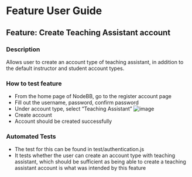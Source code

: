 # Feature User Guide
## Feature: Create Teaching Assistant account

### Description
Allows user to create an account type of teaching assistant, in addition to the default instructor and student account types.

### How to test feature
- From the home page of NodeBB, go to the register account page
- Fill out the username, password, confirm password
- Under account type, select “Teaching Assistant” 
![image](https://user-images.githubusercontent.com/45646252/222327174-68440aa3-f5f5-43fd-aea5-5edf6c6c9292.png)
- Create account
- Account should be created successfully

### Automated Tests
- The test for this can be found in test/authentication.js
- It tests whether the user can create an account type with teaching assistant, which should be sufficient as being able to create a teaching assistant account is what was intended by this feature
